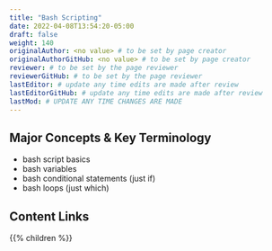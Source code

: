 ```yaml
---
title: "Bash Scripting"
date: 2022-04-08T13:54:20-05:00
draft: false
weight: 140
originalAuthor: <no value> # to be set by page creator
originalAuthorGitHub: <no value> # to be set by page creator
reviewer: # to be set by the page reviewer
reviewerGitHub: # to be set by the page reviewer
lastEditor: # update any time edits are made after review
lastEditorGitHub: # update any time edits are made after review
lastMod: # UPDATE ANY TIME CHANGES ARE MADE
---
```


## Major Concepts & Key Terminology

- bash script basics
- bash variables
- bash conditional statements (just if)
- bash loops (just which)

## Content Links

{{% children %}}

